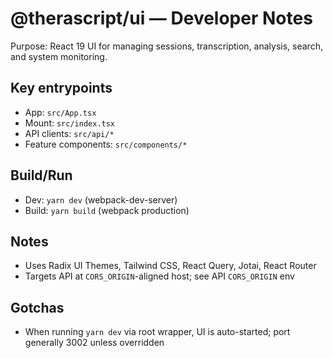 # @therascript/ui — Developer Notes

Purpose: React 19 UI for managing sessions, transcription, analysis, search, and system monitoring.

## Key entrypoints
- App: `src/App.tsx`
- Mount: `src/index.tsx`
- API clients: `src/api/*`
- Feature components: `src/components/*`

## Build/Run
- Dev: `yarn dev` (webpack-dev-server)
- Build: `yarn build` (webpack production)

## Notes
- Uses Radix UI Themes, Tailwind CSS, React Query, Jotai, React Router
- Targets API at `CORS_ORIGIN`-aligned host; see API `CORS_ORIGIN` env

## Gotchas
- When running `yarn dev` via root wrapper, UI is auto-started; port generally 3002 unless overridden